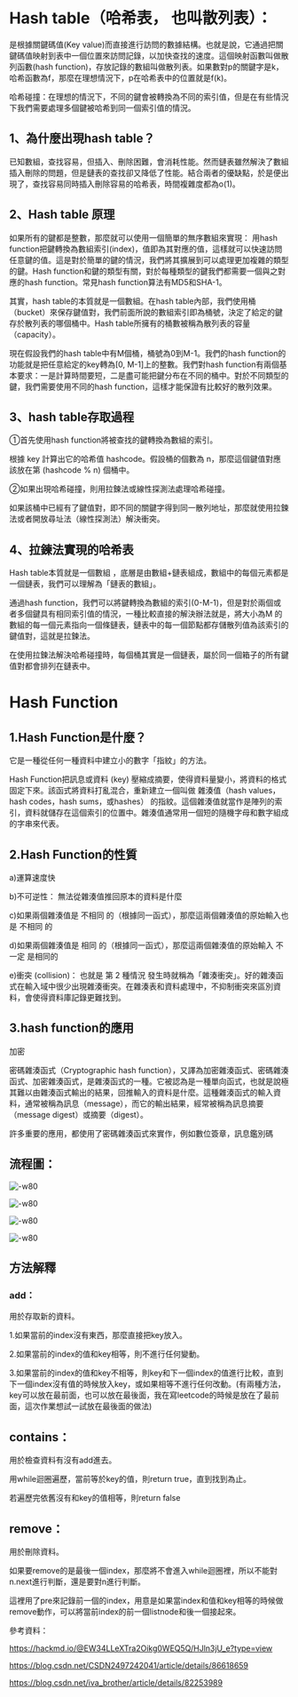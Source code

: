 # Hash table（哈希表， 也叫散列表）：

是根據關鍵碼值(Key value)而直接進行訪問的數據結構。也就是說，它通過把關鍵碼值映射到表中一個位置來訪問記錄，以加快查找的速度。這個映射函數叫做散列函數(hash function)，存放記錄的數組叫做散列表。如果數對p的關鍵字是k，哈希函數為f，那麼在理想情況下，p在哈希表中的位置就是f(k)。

哈希碰撞：在理想的情況下，不同的鍵會被轉換為不同的索引值，但是在有些情況下我們需要處理多個鍵被哈希到同一個索引值的情況。

## 1、為什麼出現hash table？

已知數組，查找容易，但插入、刪除困難，會消耗性能。然而鏈表雖然解決了數組插入刪除的問題，但是鏈表的查找卻又降低了性能。結合兩者的優缺點，於是便出現了，查找容易同時插入刪除容易的哈希表，時間複雜度都為o(1)。

## 2、Hash table 原理

如果所有的鍵都是整數，那麼就可以使用一個簡單的無序數組來實現：
用hash function把鍵轉換為數組索引(index)，值即為其對應的值，這樣就可以快速訪問任意鍵的值。這是對於簡單的鍵的情況，我們將其擴展到可以處理更加複雜的類型的鍵。Hash function和鍵的類型有關，對於每種類型的鍵我們都需要一個與之對應的hash function。常見hash function算法有MD5和SHA-1。

其實，hash table的本質就是一個數組。在hash table內部，我們使用桶（bucket）來保存鍵值對，我們前面所說的數組索引即為桶號，決定了給定的鍵存於散列表的哪個桶中。Hash table所擁有的桶數被稱為散列表的容量（capacity）。

現在假設我們的hash table中有M個桶，桶號為0到M-1。我們的hash function的功能就是把任意給定的key轉為[0, M-1]上的整數。我們對hash function有兩個基本要求：一是計算時間要短，二是盡可能把鍵分布在不同的桶中。對於不同類型的鍵，我們需要使用不同的hash function，這樣才能保證有比較好的散列效果。

## 3、hash table存取過程

①首先使用hash function將被查找的鍵轉換為數組的索引。

根據 key 計算出它的哈希值 hashcode。假設桶的個數為 n，那麼這個鍵值對應該放在第 (hashcode % n) 個桶中。

②如果出現哈希碰撞，則用拉鍊法或線性探測法處理哈希碰撞。

如果該桶中已經有了鍵值對，即不同的關鍵字得到同一散列地址，那麼就使用拉鍊法或者開放尋址法（線性探測法）解決衝突。

## 4、拉鍊法實現的哈希表

Hash table本質就是一個數組 ，底層是由數組+鏈表組成，數組中的每個元素都是一個鏈表，我們可以理解為「鏈表的數組」。

通過hash function，我們可以將鍵轉換為數組的索引(0-M-1)，但是對於兩個或者多個鍵具有相同索引值的情況，一種比較直接的解決辦法就是，將大小為M 的數組的每一個元素指向一個條鏈表，鏈表中的每一個節點都存儲散列值為該索引的鍵值對，這就是拉鍊法。 

在使用拉鍊法解決哈希碰撞時，每個桶其實是一個鏈表，屬於同一個箱子的所有鍵值對都會排列在鏈表中。



# Hash Function

## 1.Hash Function是什麼？

它是一種從任何一種資料中建立小的數字「指紋」的方法。

Hash Function把訊息或資料 (key) 壓縮成摘要，使得資料量變小，將資料的格式固定下來。該函式將資料打亂混合，重新建立一個叫做 雜湊值（hash values，hash codes，hash sums，或hashes） 的指紋。這個雜湊值就當作是陣列的索引，資料就儲存在這個索引的位置中。雜湊值通常用一個短的隨機字母和數字組成的字串來代表。

## 2.Hash Function的性質


a)運算速度快

b)不可逆性： 無法從雜湊值推回原本的資料是什麼

c)如果兩個雜湊值是 不相同 的（根據同一函式），那麼這兩個雜湊值的原始輸入也是 不相同 的

d)如果兩個雜湊值是 相同 的（根據同一函式），那麼這兩個雜湊值的原始輸入 不一定 是相同的

e)衝突 (collision)：
也就是 第 2 種情況 發生時就稱為「雜湊衝突」。好的雜湊函式在輸入域中很少出現雜湊衝突。在雜湊表和資料處理中，不抑制衝突來區別資料，會使得資料庫記錄更難找到。

## 3.hash function的應用

加密

密碼雜湊函式（Cryptographic hash function），又譯為加密雜湊函式、密碼雜湊函式、加密雜湊函式，是雜湊函式的一種。它被認為是一種單向函式，也就是說極其難以由雜湊函式輸出的結果，回推輸入的資料是什麼。這種雜湊函式的輸入資料，通常被稱為訊息（message），而它的輸出結果，經常被稱為訊息摘要（message digest）或摘要（digest）。

許多重要的應用，都使用了密碼雜湊函式來實作，例如數位簽章，訊息鑑別碼

## 流程圖：
![-w80](https://github.com/Maddiezheng/MyLearningNote/blob/master/Data%20Structures%20and%20Algorithms/Picture/hashtable1.jpeg)

![-w80](https://github.com/Maddiezheng/MyLearningNote/blob/master/Data%20Structures%20and%20Algorithms/Picture/hashtable4.png)

![-w80](https://github.com/Maddiezheng/MyLearningNote/blob/master/Data%20Structures%20and%20Algorithms/Picture/hashtable2.png)

![-w80](https://github.com/Maddiezheng/MyLearningNote/blob/master/Data%20Structures%20and%20Algorithms/Picture/hashtable3.png)

## 方法解釋

### add：

用於存取新的資料。

1.如果當前的index沒有東西，那麼直接把key放入。

2.如果當前的index的值和key相等，則不進行任何變動。

3.如果當前的index的值和key不相等，則key和下一個index的值進行比較，直到下一個index沒有值的時候放入key，或如果相等不進行任何改動。(有兩種方法，key可以放在最前面，也可以放在最後面，我在寫leetcode的時候是放在了最前面，這次作業想試一試放在最後面的做法)



## contains：

用於檢查資料有沒有add進去。

用while迴圈遍歷，當前等於key的值，則return true，直到找到為止。

若遍歷完依舊沒有和key的值相等，則return false

## remove：

用於刪除資料。

如果要remove的是最後一個index，那麼將不會進入while迴圈裡，所以不能對n.next進行判斷，還是要對n進行判斷。

這裡用了pre來記錄前一個的index，用意是如果當index和值和key相等的時候做remove動作，可以將當前index的前一個listnode和後一個接起來。


參考資料：

https://hackmd.io/@EW34LLeXTra2Oikg0WEQ5Q/HJln3jU_e?type=view

https://blog.csdn.net/CSDN2497242041/article/details/86618659

https://blog.csdn.net/iva_brother/article/details/82253989
